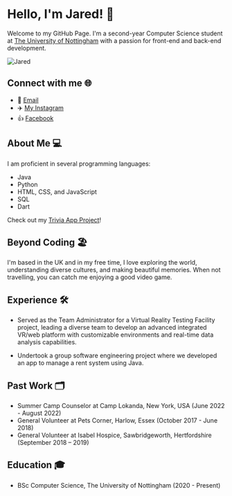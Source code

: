 # Hello, I'm Jared! 👋 

Welcome to my GitHub Page. I'm a second-year Computer Science student at [The University of Nottingham](https://www.nottingham.ac.uk) with a passion for front-end and back-end development.

![Jared](https://i.ibb.co/DMQVJsJ/resized-image-Promo-6.jpg)

## Connect with me 🌐

* 📧 [Email](mailto:jaredpollack@hotmail.co.uk)
* :airplane: [My Instagram](https://www.instagram.com/jetsetjared)
* 👍 [Facebook](https://www.facebook.com/profile.php?id=100071710758821)

## About Me 💻

I am proficient in several programming languages:
* Java 
* Python
* HTML, CSS, and JavaScript
* SQL
* Dart

Check out my [Trivia App Project](https://github.com/Jared223/TriviaApp)!

## Beyond Coding 🏖️ 

I'm based in the UK and in my free time, I love exploring the world, understanding diverse cultures, and making beautiful memories. When not travelling, you can catch me enjoying a good video game.

## Experience 🛠️ 

* Served as the Team Administrator for a Virtual Reality Testing Facility project, leading a diverse team to develop an advanced integrated VR/web platform with customizable environments and real-time data analysis capabilities.

* Undertook a group software engineering project where we developed an app to manage a rent system using Java.

## Past Work 🗂️ 

* Summer Camp Counselor at Camp Lokanda, New York, USA (June 2022 - August 2022)
* General Volunteer at Pets Corner, Harlow, Essex (October 2017 - June 2018)
* General Volunteer at Isabel Hospice, Sawbridgeworth, Hertfordshire (September 2018 – 2019)

## Education 🎓 

* BSc Computer Science, The University of Nottingham (2020 - Present)





